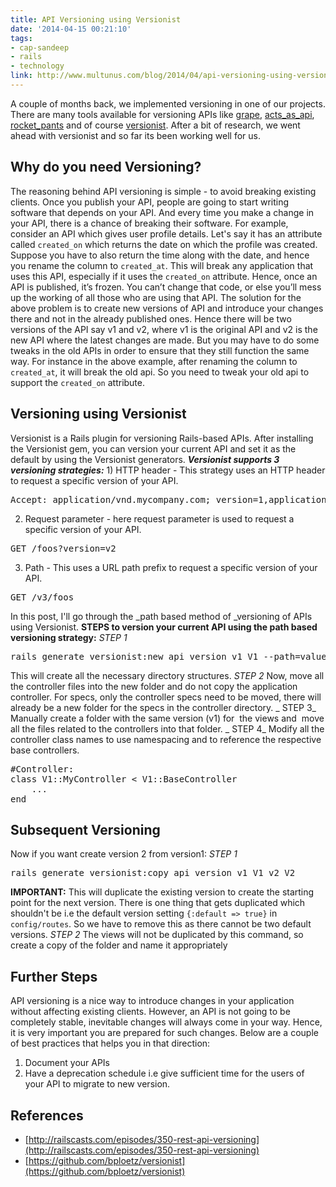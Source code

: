 ```yaml
---
title: API Versioning using Versionist
date: '2014-04-15 00:21:10'
tags:
- cap-sandeep
- rails
- technology
link: http://www.multunus.com/blog/2014/04/api-versioning-using-versionist/
---
```

A couple of months back, we implemented versioning in one of our projects. There are many tools available for versioning APIs like [grape](https://github.com/intridea/grape "grape"), [acts_as_api](https://github.com/fabrik42/acts_as_api "acts_as_api"), [rocket_pants](https://github.com/Sutto/rocket_pants "rocket_pants") and of course [versionist](https://github.com/bploetz/versionist "versionist"). After a bit of research, we went ahead with versionist and so far its been working well for us.

## Why do you need Versioning?

The reasoning behind API versioning is simple - to avoid breaking existing clients. Once you publish your API, people are going to start writing software that depends on your API. And every time you make a change in your API, there is a chance of breaking their software. For example, consider an API which gives user profile details. Let's say it has an attribute called `created_on` which returns the date on which the profile was created. Suppose you have to also return the time along with the date, and hence you rename the column to `created_at`. This will break any application that uses this API, especially if it uses the `created_on` attribute. Hence, once an API is published, it’s frozen. You can’t change that code, or else you’ll mess up the working of all those who are using that API. The solution for the above problem is to create new versions of API and introduce your changes there and not in the already published ones. Hence there will be two versions of the API say v1 and v2, where v1 is the original API and v2 is the new API where the latest changes are made. But you may have to do some tweaks in the old APIs in order to ensure that they still function the same way. For instance in the above example, after renaming the column to `created_at`, it will break the old api. So you need to tweak your old api to support the `created_on` attribute.

## Versioning using Versionist

Versionist is a Rails plugin for versioning Rails-based APIs. After installing the Versionist gem, you can version your current API and set it as the default by using the Versionist generators. **_Versionist supports 3 versioning strategies:_** 1) HTTP header - This strategy uses an HTTP header to request a specific version of your API.

<pre>Accept: application/vnd.mycompany.com; version=1,application/jsonGET /foos</pre>

2) Request parameter - here request parameter is used to request a specific version of your API.

<pre>GET /foos?version=v2</pre>

3) Path - This uses a URL path prefix to request a specific version of your API.

<pre>GET /v3/foos</pre>

In this post, I'll go through the _path based method of _versioning of APIs using Versionist. **STEPS to version your current API using the path based versioning strategy:** _STEP 1_

<pre>rails generate versionist:new_api_version v1 V1 --path=value:v1 --default</pre>

This will create all the necessary directory structures. _STEP 2_ Now, move all the controller files into the new folder and do not copy the application controller. For specs, only the controller specs need to be moved, there will already be a new folder for the specs in the controller directory. _ STEP 3_ Manually create a folder with the same version (v1) for  the views and  move all the files related to the controllers into that folder. _ STEP 4_ Modify all the controller class names to use namespacing and to reference the respective base controllers.

<pre>#Controller:
class V1::MyController < V1::BaseController
	...
end</pre>

## Subsequent Versioning

Now if you want create version 2 from version1: _STEP 1_

<pre>rails generate versionist:copy_api_version v1 V1 v2 V2</pre>

**IMPORTANT:** This will duplicate the existing version to create the starting point for the next version. There is one thing that gets duplicated which shouldn't be i.e the default version setting `{:default => true}` in `config/routes`. So we have to remove this as there cannot be two default versions. _STEP 2_ The views will not be duplicated by this command, so create a copy of the folder and name it appropriately

## Further Steps

API versioning is a nice way to introduce changes in your application without affecting existing clients. However, an API is not going to be completely stable, inevitable changes will always come in your way. Hence, it is very important you are prepared for such changes. Below are a couple of best practices that helps you in that direction:

1.  Document your APIs
2.  Have a deprecation schedule i.e give sufficient time for the users of your API to migrate to new version.

## References

*   [http://railscasts.com/episodes/350-rest-api-versioning](http://railscasts.com/episodes/350-rest-api-versioning)
*   [https://github.com/bploetz/versionist](https://github.com/bploetz/versionist)
